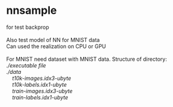 # nnsample<br>
for test backprop<br>
<br>
Also test model of NN for MNIST data<br>
Can used the realization on CPU or GPU<br>
<br>
For MNIST need dataset with MNIST data. Structure of directory:<br>
<i>./executable file<br>
./data<br>
&nbsp;&nbsp;&nbsp;&nbsp;t10k-images.idx3-ubyte<br>
&nbsp;&nbsp;&nbsp;&nbsp;t10k-labels.idx1-ubyte<br>
&nbsp;&nbsp;&nbsp;&nbsp;train-images.idx3-ubyte<br>
&nbsp;&nbsp;&nbsp;&nbsp;train-labels.idx1-ubyte<br>
</i>
